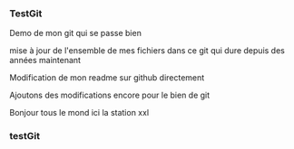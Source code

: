 ### TestGit ###

Demo de mon git qui se passe bien

mise à jour de l'ensemble de mes fichiers dans ce git qui dure depuis des années maintenant

Modification de mon readme sur github directement

Ajoutons des modifications encore pour le bien de git

Bonjour tous le mond ici la station xxl

### testGit ###
